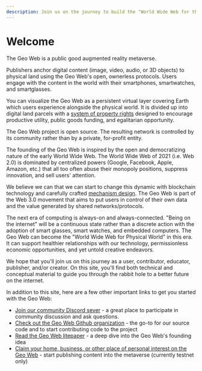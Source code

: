 ```yaml
---
description: Join us on the journey to build the "World Wide Web for the Physical World"
---
```


# Welcome

The Geo Web is a public good augmented reality metaverse. 

Publishers anchor digital content \(image, video, audio, or 3D objects\) to physical land using the Geo Web's open, ownerless protocols. Users engage with the content in the world with their smartphones, smartwatches, and smartglasses.

You can visualize the Geo Web as a persistent virtual layer covering Earth which users experience alongside the physical world. It is divided up into digital land parcels with a [system of property rights](concepts/partial-common-ownership.md) designed to encourage productive utility, public goods funding, and egalitarian opportunity. 

The Geo Web project is open source. The resulting network is controlled by its community rather than by a private, for-profit entity. 

The founding of the Geo Web is inspired by the open and democratizing nature of the early World Wide Web. The World Wide Web of 2021 \(i.e. Web 2.0\) is dominated by centralized powers \(Google, Facebook, Apple, Amazon, etc.\) that all too often abuse their monopoly positions, suppress innovation, and sell users' attention. 

We believe we can that we can start to change this dynamic with blockchain technology and carefully crafted [mechanism design](https://en.wikipedia.org/wiki/Mechanism_design). The Geo Web is part of the Web 3.0 movement that aims to put users in control of their own data and the value generated by shared networks/protocols. 

The next era of computing is always-on and always-connected. "Being on the internet" will be a continuous state rather than a discrete action with the adoption of smart glasses, smart watches, and embedded computers. The Geo Web can become the "World Wide Web for Physical World" in this era. It can support healthier relationships with our technology, permissionless economic opportunities, and yet untold creative endeavors.

We hope that you'll join us on this journey as a user, contributor, educator, publisher, and/or creator. On this site, you'll find both technical and conceptual material to guide you through the rabbit hole to a better future on the internet. 

In addition to this site, here are a few other important links to get you started with the Geo Web:

* [Join our community Discord sever](https://discord.com/invite/reXgPru7ck) - a great place to participate in community discussion and ask questions.
* [Check out the Geo Web Github organization](https://github.com/Geo-Web-Project) - the go-to for our source code and to start contributing code to the project
* [Read the Geo Web litepaper](https://uploads-ssl.webflow.com/5f8b34b0e6d64d9a87a21740/5f8b3ed55b3416dcd1ff32eb_Geo%20Web%20Litepaper_Draft%202.pdf) - a deep dive into the Geo Web's founding idea
* [Claim your home, business, or other place of personal interest on the Geo Web](https://geoweb.eth.link/) - start publishing content into the metaverse \(currently testnet only\)

